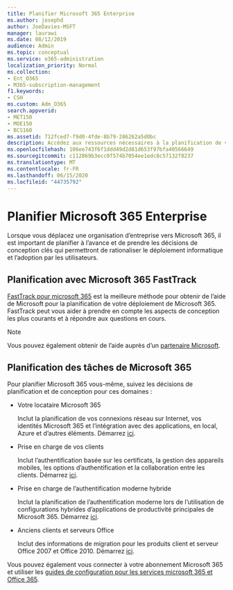 ```yaml
---
title: Planifier Microsoft 365 Enterprise
ms.author: josephd
author: JoeDavies-MSFT
manager: laurawi
ms.date: 08/12/2019
audience: Admin
ms.topic: conceptual
ms.service: o365-administration
localization_priority: Normal
ms.collection:
- Ent_O365
- M365-subscription-management
f1.keywords:
- CSH
ms.custom: Adm_O365
search.appverid:
- MET150
- MOE150
- BCS160
ms.assetid: 712fced7-f9d0-4fde-8b79-286262a5d0bc
description: Accédez aux ressources nécessaires à la planification de votre déploiement Microsoft 365 Enterprise.
ms.openlocfilehash: 106ee743f6f1ddd49d2d81d653f97bfa40566649
ms.sourcegitcommit: c112869b3ecc0f574b7054ee1edc8c57132f8237
ms.translationtype: MT
ms.contentlocale: fr-FR
ms.lasthandoff: 06/15/2020
ms.locfileid: "44735792"
---
```

# <a name="plan-for-microsoft-365-enterprise"></a>Planifier Microsoft 365 Enterprise

Lorsque vous déplacez une organisation d’entreprise vers Microsoft 365, il est important de planifier à l’avance et de prendre les décisions de conception clés qui permettront de rationaliser le déploiement informatique et l’adoption par les utilisateurs. 

## <a name="planning-with-microsoft-365-fasttrack"></a>Planification avec Microsoft 365 FastTrack

[FastTrack pour microsoft 365](https://www.microsoft.com/en-us/fasttrack/microsoft-365) est la meilleure méthode pour obtenir de l’aide de Microsoft pour la planification de votre déploiement de Microsoft 365. FastTrack peut vous aider à prendre en compte les aspects de conception les plus courants et à répondre aux questions en cours. 

>[!Note]
>Vous pouvez également obtenir de l’aide auprès d’un [partenaire Microsoft](https://www.microsoft.com/solution-providers/home).
>

## <a name="do-it-yourself-planning-for-microsoft-365"></a>Planification des tâches de Microsoft 365

Pour planifier Microsoft 365 vous-même, suivez les décisions de planification et de conception pour ces domaines :

- Votre locataire Microsoft 365

  Inclut la planification de vos connexions réseau sur Internet, vos identités Microsoft 365 et l’intégration avec des applications, en local, Azure et d’autres éléments. Démarrez [ici](subscriptions-licenses-accounts-and-tenants-for-microsoft-cloud-offerings.md).

- Prise en charge de vos clients

  Inclut l’authentification basée sur les certificats, la gestion des appareils mobiles, les options d’authentification et la collaboration entre les clients. Démarrez [ici](office-365-client-support-certificate-based-authentication.md).

- Prise en charge de l’authentification moderne hybride

  Inclut la planification de l’authentification moderne lors de l’utilisation de configurations hybrides d’applications de productivité principales de Microsoft 365. Démarrez [ici](hybrid-modern-auth-overview.md).

- Anciens clients et serveurs Office

  Inclut des informations de migration pour les produits client et serveur Office 2007 et Office 2010. Démarrez [ici](plan-upgrade-previous-versions-office.md).

Vous pouvez également vous connecter à votre abonnement Microsoft 365 et utiliser les [guides de configuration pour les services microsoft 365 et Office 365](setup-guides-for-office-365.md).
